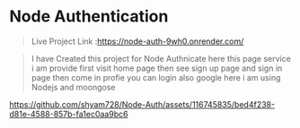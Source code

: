 # Node Authentication 
> Live Project Link :https://node-auth-9wh0.onrender.com/


> I have Created this project for Node Authnicate 
here this page service i am provide
first visit home page
then see sign up page
and sign in page
then come in profie
you can login also google 
here i am using Nodejs and moongose 


https://github.com/shyam728/Node-Auth/assets/116745835/bed4f238-d81e-4588-857b-fa1ec0aa9bc6



 
